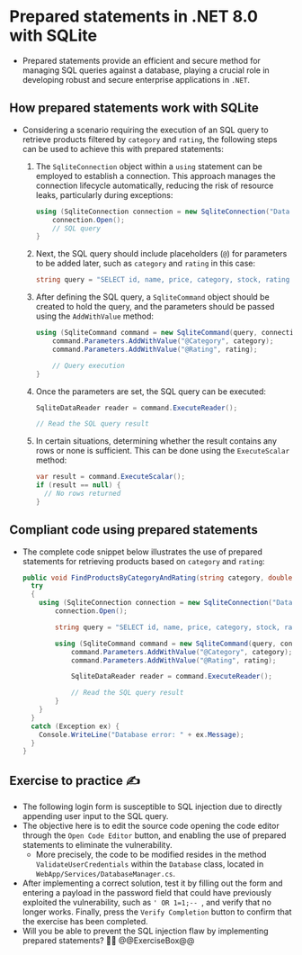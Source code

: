 # Prepared statements in .NET 8.0 with SQLite

* Prepared statements provide an efficient and secure method for managing SQL queries against a database, playing a crucial role in developing robust and secure enterprise applications in `.NET`.

## How prepared statements work with SQLite

* Considering a scenario requiring the execution of an SQL query to retrieve products filtered by `category` and `rating`, the following steps can be used to achieve this with prepared statements:
  1. The `SqliteConnection` object within a `using` statement can be employed to establish a connection. This approach manages the connection lifecycle automatically, reducing the risk of resource leaks, particularly during exceptions:

      ```csharp
      using (SqliteConnection connection = new SqliteConnection("Data Source=/path/to/database")) {
          connection.Open();
          // SQL query
      }
      ```

  1. Next, the SQL query should include placeholders (`@`) for parameters to be added later,  such as `category` and `rating` in this case:

      ```csharp
      string query = "SELECT id, name, price, category, stock, rating FROM products WHERE category = @Category AND rating >= @Rating";
      ```

  1. After defining the SQL query, a `SqliteCommand` object should be created to hold the query, and the parameters should be passed using the `AddWithValue` method:

      ```csharp
      using (SqliteCommand command = new SqliteCommand(query, connection)) {
          command.Parameters.AddWithValue("@Category", category);
          command.Parameters.AddWithValue("@Rating", rating);

          // Query execution
      }
      ```

  1. Once the parameters are set, the SQL query can be executed:

      ```csharp
      SqliteDataReader reader = command.ExecuteReader();

      // Read the SQL query result
      ```

  1. In certain situations, determining whether the result contains any rows or none is sufficient. This can be done using the `ExecuteScalar` method:

      ```csharp
      var result = command.ExecuteScalar();
      if (result == null) {
        // No rows returned
      }
      ```

## Compliant code using prepared statements

* The complete code snippet below illustrates the use of prepared statements for retrieving products based on `category` and `rating`:

  ```csharp
  public void FindProductsByCategoryAndRating(string category, double rating) {
    try 
    {
      using (SqliteConnection connection = new SqliteConnection("Data Source=/path/to/database")) {
          connection.Open();

          string query = "SELECT id, name, price, category, stock, rating FROM products WHERE category = @Category AND rating >= @Rating";

          using (SqliteCommand command = new SqliteCommand(query, connection)){
              command.Parameters.AddWithValue("@Category", category);
              command.Parameters.AddWithValue("@Rating", rating);

              SqliteDataReader reader = command.ExecuteReader();

              // Read the SQL query result
          }
      }
    }
    catch (Exception ex) {
      Console.WriteLine("Database error: " + ex.Message);
    }
  }
  ```

## Exercise to practice :writing_hand:

* The following login form is susceptible to SQL injection due to directly appending user input to the SQL query.
* The objective here is to edit the source code opening the code editor through the `Open Code Editor` button, and enabling the use of prepared statements to eliminate the vulnerability.
  * More precisely, the code to be modified resides in the method `ValidateUserCredentials` within the `Database` class, located in `WebApp/Services/DatabaseManager.cs`.
* After implementing a correct solution, test it by filling out the form and entering a payload in the password field that could have previously exploited the vulnerability, such as `' OR 1=1;-- `, and verify that no longer works. Finally, press the `Verify Completion` button to confirm that the exercise has been completed.
* Will you be able to prevent the SQL injection flaw by implementing prepared statements? :slightly_smiling_face::muscle:
  @@ExerciseBox@@
